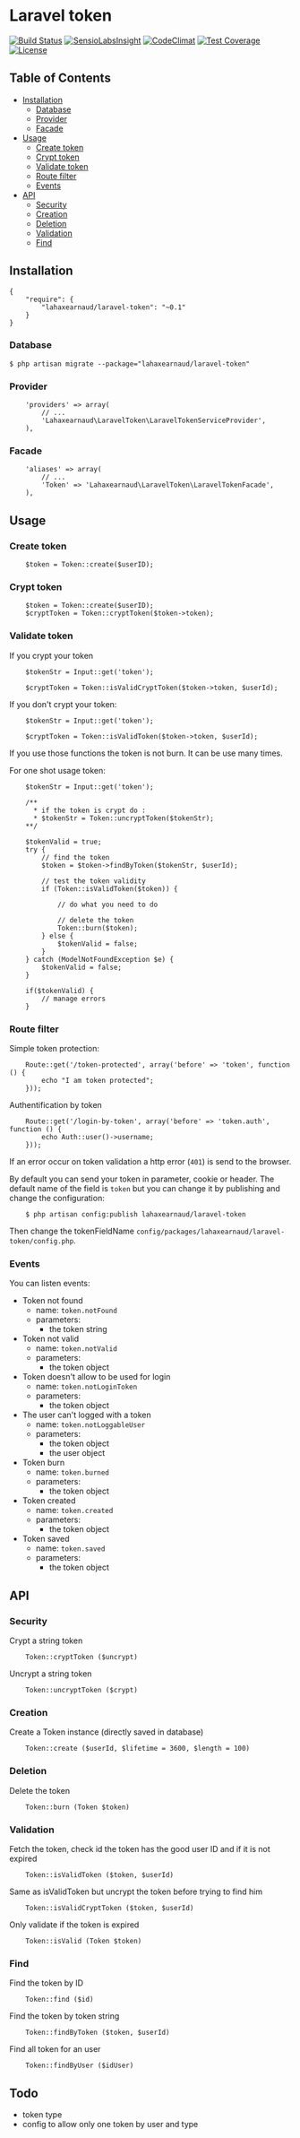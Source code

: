 Laravel token
=============

[![Build Status](https://travis-ci.org/lahaxearnaud/laravel-token.svg?branch=develop)](https://travis-ci.org/lahaxearnaud/laravel-token)
[![SensioLabsInsight](https://insight.sensiolabs.com/projects/2f9abd1c-42a6-4a80-88f4-e1687b1d361a/mini.png)](https://insight.sensiolabs.com/projects/2f9abd1c-42a6-4a80-88f4-e1687b1d361a)
[![CodeClimat](https://d3s6mut3hikguw.cloudfront.net/github/lahaxearnaud/laravel-token/badges/gpa.svg)](https://codeclimate.com/github/lahaxearnaud/laravel-token)
[![Test Coverage](https://codeclimate.com/github/lahaxearnaud/laravel-token/badges/coverage.svg)](https://codeclimate.com/github/lahaxearnaud/laravel-token)
[![License](https://poser.pugx.org/leaphly/cart-bundle/license.svg)](https://github.com/lahaxearnaud/cook-bookmarks)


## Table of Contents

+ [Installation](#installation)
    + [Database](#database)
    + [Provider](#provider)
    + [Facade](#facade)
+ [Usage](#usage)
    + [Create token](#create-token)
    + [Crypt token](#crypt-token)
    + [Validate token](#validate-token)
    + [Route filter](#route-filter)
    + [Events](#events)
+ [API](#api)
    + [Security](#security)
    + [Creation](#creation)
    + [Deletion](#deletion)
    + [Validation](#validation)
    + [Find](#find)

## Installation


```
{
    "require": {
        "lahaxearnaud/laravel-token": "~0.1"
    }
}
```

### Database

```
$ php artisan migrate --package="lahaxearnaud/laravel-token"
```

### Provider

```
	'providers' => array(
        // ...
		'Lahaxearnaud\LaravelToken\LaravelTokenServiceProvider',
	),
```

### Facade

```
	'aliases' => array(
        // ...
		'Token' => 'Lahaxearnaud\LaravelToken\LaravelTokenFacade',
	),
```

## Usage

### Create token

```
    $token = Token::create($userID);
```

### Crypt token

```
    $token = Token::create($userID);
    $cryptToken = Token::cryptToken($token->token);
```

### Validate token

If you crypt your token

```
    $tokenStr = Input::get('token');

    $cryptToken = Token::isValidCryptToken($token->token, $userId);
```

If you don't crypt your token:

```
    $tokenStr = Input::get('token');

    $cryptToken = Token::isValidToken($token->token, $userId);
```

If you use those functions the token is not burn. It can be use many times.

For one shot usage token:

```
    $tokenStr = Input::get('token');

    /**
      * if the token is crypt do :
      * $tokenStr = Token::uncryptToken($tokenStr);
    **/

    $tokenValid = true;
    try {
        // find the token
        $token = $token->findByToken($tokenStr, $userId);

        // test the token validity
        if (Token::isValidToken($token)) {

            // do what you need to do

            // delete the token
            Token::burn($token);
        } else {
            $tokenValid = false;
        }
    } catch (ModelNotFoundException $e) {
        $tokenValid = false;
    }

    if($tokenValid) {
        // manage errors
    }
```

### Route filter

Simple token protection:

```
    Route::get('/token-protected', array('before' => 'token', function () {
        echo "I am token protected";
    }));
```

Authentification by token

```
    Route::get('/login-by-token', array('before' => 'token.auth', function () {
        echo Auth::user()->username;
    }));
```

If an error occur on token validation a http error (``401``) is send to the browser. 


By default you can send your token in parameter, cookie or header. The default name of the field is ``token`` but you 
can change it by publishing and change the configuration:

```
    $ php artisan config:publish lahaxearnaud/laravel-token
```

Then change the tokenFieldName ``config/packages/lahaxearnaud/laravel-token/config.php``.

### Events

You can listen events:

- Token not found
    - name: ``token.notFound`` 
    - parameters:
        - the token string
- Token not valid
    - name: ``token.notValid``
    - parameters:
        - the token object
- Token doesn't allow to be used for login
    - name: ``token.notLoginToken``
    - parameters:
        - the token object
- The user can't logged with a token
    - name: ``token.notLoggableUser``
    - parameters:
        - the token object
        - the user object
- Token burn
    - name: ``token.burned``
    - parameters:
        - the token object
- Token created
    - name: ``token.created``
    - parameters:
        - the token object
- Token saved
    - name: ``token.saved``
    - parameters:
        - the token object

## API

### Security

Crypt a string token

```
    Token::cryptToken ($uncrypt)
```

Uncrypt a string token

```
    Token::uncryptToken ($crypt)
```

### Creation

Create a Token instance (directly saved in database)

```
    Token::create ($userId, $lifetime = 3600, $length = 100)
```


### Deletion

Delete the token

```
    Token::burn (Token $token)
```

### Validation

Fetch the token, check id the token has the good user ID and if it is not expired

```
    Token::isValidToken ($token, $userId)
```

Same as isValidToken but uncrypt the token before trying to find him

```
    Token::isValidCryptToken ($token, $userId)
```

Only validate if the token is expired

```
    Token::isValid (Token $token)
```

### Find

Find the token by ID

```
    Token::find ($id)
```

Find the token by token string

```
    Token::findByToken ($token, $userId)
```

Find all token for an user

```
    Token::findByUser ($idUser)
```

## Todo

- token type
- config to allow only one token by user and type
